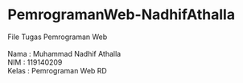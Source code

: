 # PemrogramanWeb-NadhifAthalla
File Tugas Pemrograman Web 
<br>
<br>
Nama : Muhammad Nadhif Athalla
<br>
NIM : 119140209
<br>
Kelas : Pemrograman Web RD
